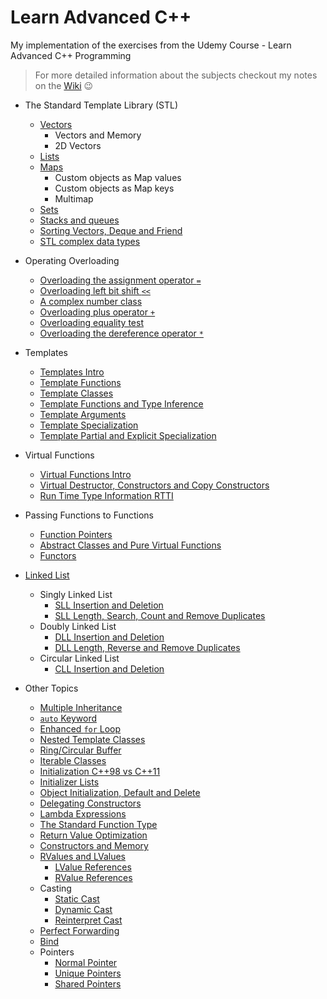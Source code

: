 # Learn Advanced C++

My implementation of the exercises from the Udemy Course - Learn Advanced C++ Programming

> For more detailed information about the subjects checkout my notes on the [Wiki](https://github.com/JoanaMota/LearnCPP/wiki) :wink:

- The Standard Template Library (STL)

  - [Vectors](https://github.com/JoanaMota/LearnCPP/wiki/Vectors)
    - Vectors and Memory
    - 2D Vectors
  - [Lists](https://github.com/JoanaMota/LearnCPP/wiki/Lists)
  - [Maps](https://github.com/JoanaMota/LearnCPP/wiki/Maps)
    - Custom objects as Map values
    - Custom objects as Map keys
    - Multimap
  - [Sets](https://github.com/JoanaMota/LearnCPP/wiki/Sets)
  - [Stacks and queues](https://github.com/JoanaMota/LearnCPP/wiki/Stacks-Queues)
  - [Sorting Vectors, Deque and Friend](https://github.com/JoanaMota/LearnCPP/wiki/Sorting-Vectors-Deque-Friend)
  - [STL complex data types](https://github.com/JoanaMota/LearnCPP/wiki/Complex-Data-Types)

- Operating Overloading

  - [Overloading the assignment operator `=`](https://github.com/JoanaMota/LearnCPP/wiki/Assignment-Operator-Overloading)
  - [Overloading left bit shift `<<`](https://github.com/JoanaMota/LearnCPP/wiki/Left-Bit-Shift-Overloading)
  - [A complex number class](https://github.com/JoanaMota/LearnCPP/wiki/Complex-Number-Class)
  - [Overloading plus operator `+`](https://github.com/JoanaMota/LearnCPP/wiki/Plus-Operator-Overloading)
  - [Overloading equality test](https://github.com/JoanaMota/LearnCPP/wiki/Equality-Test-Overloading)
  - [Overloading the dereference operator `*`](https://github.com/JoanaMota/LearnCPP/wiki/Dereference-Operator-Overloading)

- Templates

  - [Templates Intro](https://github.com/JoanaMota/LearnCPP/wiki/Templates)
  - [Template Functions](https://github.com/JoanaMota/LearnCPP/wiki/Template-Functions)
  - [Template Classes](https://github.com/JoanaMota/LearnCPP/wiki/Template-Classes)
  - [Template Functions and Type Inference](https://github.com/JoanaMota/LearnCPP/wiki/Template-Functions-and-Type-Inference)
  - [Template Arguments](https://github.com/JoanaMota/LearnCPP/wiki/Template-Arguments)
  - [Template Specialization](https://github.com/JoanaMota/LearnCPP/wiki/Template-Specialization)
  - [Template Partial and Explicit Specialization](https://github.com/JoanaMota/LearnCPP/wiki/Template-Partial-And-Explicit-Specialization)

- Virtual Functions

  - [Virtual Functions Intro](https://github.com/JoanaMota/LearnCPP/wiki/Virtual-Functions)
  - [Virtual Destructor, Constructors and Copy Constructors](https://github.com/JoanaMota/LearnCPP/wiki/Virtual-Destructore-Constructores-Copy-Constructors)
  - [Run Time Type Information RTTI](https://github.com/JoanaMota/LearnCPP/wiki/Run-Time-Type-Information-RTTI)

- Passing Functions to Functions

  - [Function Pointers](https://github.com/JoanaMota/LearnCPP/wiki/Function-Pointers)
  - [Abstract Classes and Pure Virtual Functions](https://github.com/JoanaMota/LearnCPP/wiki/Abstract-Classes-Pure-Virtual-Functions)
  - [Functors](https://github.com/JoanaMota/LearnCPP/wiki/Functors)

- [Linked List](https://github.com/JoanaMota/LearnCPP/wiki/Linked-List-Intro)

  - Singly Linked List
    - [SLL Insertion and Deletion](https://github.com/JoanaMota/LearnCPP/wiki/Singly-Linked-List-Insertion-Deletion)
    - [SLL Length, Search, Count and Remove Duplicates](https://github.com/JoanaMota/LearnCPP/wiki/Singly-LL-Length-Search-Count)
  - Doubly Linked List
    - [DLL Insertion and Deletion](https://github.com/JoanaMota/LearnCPP/wiki/Doubly-Linked-List-Insertion-Deletion)
    - [DLL Length, Reverse and Remove Duplicates](https://github.com/JoanaMota/LearnCPP/wiki/DLL-Remove-Duplicates-Length-Reverse)
  - Circular Linked List
    - [CLL Insertion and Deletion](https://github.com/JoanaMota/LearnCPP/wiki/Circular-Linked-List-Insertion-Deletion)

- Other Topics
  - [Multiple Inheritance](https://github.com/JoanaMota/LearnCPP/wiki/Multiple-Inheritance)
  - [`auto` Keyword](https://github.com/JoanaMota/LearnCPP/wiki/Auto)
  - [Enhanced `for` Loop](https://github.com/JoanaMota/LearnCPP/wiki/Enhanced-For-Loop)
  - [Nested Template Classes](https://github.com/JoanaMota/LearnCPP/wiki/Nested-Template-Classes)
  - [Ring/Circular Buffer](https://github.com/JoanaMota/LearnCPP/wiki/Ring-Buffer)
  - [Iterable Classes](https://github.com/JoanaMota/LearnCPP/wiki/Iterable-Classes)
  - [Initialization C++98 vs C++11](https://github.com/JoanaMota/LearnCPP/wiki/Initialization#initialization)
  - [Initializer Lists](https://github.com/JoanaMota/LearnCPP/wiki/Initialization#initializer-lists)
  - [Object Initialization, Default and Delete](https://github.com/JoanaMota/LearnCPP/wiki/Initialization#object-initialization-default-and-delete)
  - [Delegating Constructors](https://github.com/JoanaMota/LearnCPP/wiki/Initialization#delegating-constructors)
  - [Lambda Expressions](https://github.com/JoanaMota/LearnCPP/wiki/Lambda-Expressions)
  - [The Standard Function Type](https://github.com/JoanaMota/LearnCPP/wiki/Standard-Function-Type)
  - [Return Value Optimization](https://github.com/JoanaMota/LearnCPP/wiki/Constructores)
  - [Constructors and Memory](https://github.com/JoanaMota/LearnCPP/wiki/Constructores#constructors-and-memory)
  - [RValues and LValues](https://github.com/JoanaMota/LearnCPP/wiki/RValue-LValue-References)
    - [LValue References](https://github.com/JoanaMota/LearnCPP/wiki/RValue-LValue-References#lvalue-references)
    - [RValue References](https://github.com/JoanaMota/LearnCPP/wiki/RValue-LValue-References#rvalue-references)
  - Casting
    - [Static Cast](https://github.com/JoanaMota/LearnCPP/wiki/Casting#static-cast)
    - [Dynamic Cast](https://github.com/JoanaMota/LearnCPP/wiki/Casting#dynamic-cast)
    - [Reinterpret Cast](https://github.com/JoanaMota/LearnCPP/wiki/Casting#reinterpret-cast)
  - [Perfect Forwarding](https://github.com/JoanaMota/LearnCPP/wiki/Perfect-Forwarding)
  - [Bind](https://github.com/JoanaMota/LearnCPP/wiki/Bind)
  - Pointers
    - [Normal Pointer](https://github.com/JoanaMota/LearnCPP/wiki/Pointers)
    - [Unique Pointers](https://github.com/JoanaMota/LearnCPP/wiki/Pointers#unique-pointers)
    - [Shared Pointers](https://github.com/JoanaMota/LearnCPP/wiki/Pointers#shared-pointers)
